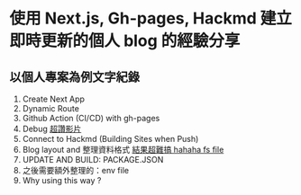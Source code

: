 
# 使用 Next.js, Gh-pages, Hackmd 建立即時更新的個人 blog 的經驗分享
## 以個人專案為例文字紀錄


1. Create Next App
2. Dynamic Route
3. Github Action (CI/CD) with gh-pages 
4. Debug [超讚影片](https://www.youtube.com/watch?v=yRz8D_oJMWQ)
5. Connect to Hackmd (Building Sites when Push)
6. Blog layout and 整理資料格式 [結果超難搞 hahaha fs file](https://github.com/vercel/next.js/issues/7755)
7. UPDATE AND BUILD: PACKAGE.JSON
8. 之後需要額外整理的：env file
9. Why using this way ?

